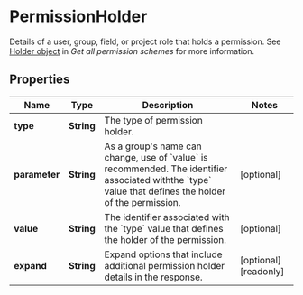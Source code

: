 

# PermissionHolder

Details of a user, group, field, or project role that holds a permission. See [Holder object](../api-group-permission-schemes/#holder-object) in *Get all permission schemes* for more information.

## Properties

| Name | Type | Description | Notes |
|------------ | ------------- | ------------- | -------------|
|**type** | **String** | The type of permission holder. |  |
|**parameter** | **String** | As a group&#39;s name can change, use of &#x60;value&#x60; is recommended. The identifier associated withthe &#x60;type&#x60; value that defines the holder of the permission. |  [optional] |
|**value** | **String** | The identifier associated with the &#x60;type&#x60; value that defines the holder of the permission. |  [optional] |
|**expand** | **String** | Expand options that include additional permission holder details in the response. |  [optional] [readonly] |



